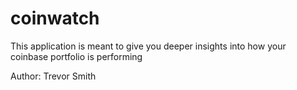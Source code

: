 # coinwatch
This application is meant to give you deeper insights into how your coinbase portfolio is performing

Author: Trevor Smith

